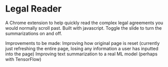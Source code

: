 # Legal Reader
A Chrome extension to help quickly read the complex legal agreements you would normally scroll past. Built with javascript. Toggle the slide to turn the summarizations on and off.

Improvements to be made: Improving how original page is reset (currently just refreshing the entire page, losing any information a user has inputted into the page) Improving text summarization to a real ML model (perhaps with TensorFlow)
